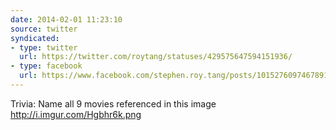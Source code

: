 ```yaml
---
date: 2014-02-01 11:23:10
source: twitter
syndicated:
- type: twitter
  url: https://twitter.com/roytang/statuses/429575647594151936/
- type: facebook
  url: https://www.facebook.com/stephen.roy.tang/posts/10152760974678912
---
```


Trivia: Name all 9 movies referenced in this image http://i.imgur.com/Hgbhr6k.png